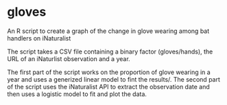 # gloves
 An R script to create a graph of the change in glove wearing among bat handlers on iNaturalist
 
 The script takes a CSV file containing a binary factor (gloves/hands), the URL of an iNaturlist observation and a year.
 
 The first part of the script works on the proportion of glove wearing in a year and uses a generized linear model to fint the results/.
 The second part of the script uses the iNaturalist API to extract the observation date and then uses a logistic model to fit and plot the data.
